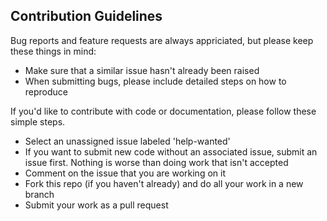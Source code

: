 ## Contribution Guidelines

Bug reports and feature requests are always appriciated, but please keep these things in mind:

- Make sure that a similar issue hasn't already been raised
- When submitting bugs, please include detailed steps on how to reproduce

If you'd like to contribute with code or documentation, please follow these simple steps.

- Select an unassigned issue labeled 'help-wanted'
- If you want to submit new code without an associated issue, submit an issue first. Nothing is worse than doing work that isn't accepted
- Comment on the issue that you are working on it
- Fork this repo (if you haven't already) and do all your work in a new branch
- Submit your work as a pull request
